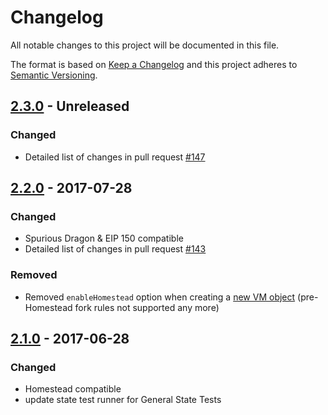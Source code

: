 # Changelog
All notable changes to this project will be documented in this file.

The format is based on [Keep a Changelog](http://keepachangelog.com/en/1.0.0/)
and this project adheres to [Semantic Versioning](http://semver.org/spec/v2.0.0.html).




## [2.3.0] - Unreleased
### Changed

- Detailed list of changes in pull request [#147](https://github.com/ethereumjs/ethereumjs-vm/pull/147)

[2.3.0]: https://github.com/ethereumjs/ethereumjs-vm/compare/v2.2.0...v2.3.0

## [2.2.0] - 2017-07-28
### Changed
- Spurious Dragon & EIP 150 compatible
- Detailed list of changes in pull request [#143](https://github.com/ethereumjs/ethereumjs-vm/pull/143)

### Removed
- Removed ``enableHomestead`` option when creating a [ new VM object](https://github.com/ethereumjs/ethereumjs-vm#new-vmstatetrie-blockchain) (pre-Homestead fork rules not supported any more)

[2.2.0]: https://github.com/ethereumjs/ethereumjs-vm/compare/v2.1.0...v2.2.0

## [2.1.0] - 2017-06-28
### Changed
- Homestead compatible
- update state test runner for General State Tests

[2.1.0]: https://github.com/ethereumjs/ethereumjs-vm/compare/v2.0.1...v2.1.0
